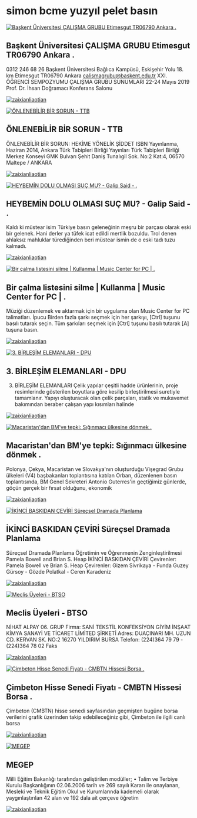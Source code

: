 # simon bcme yuzyıl pelet basın
<a href="https://mnn.zoosnet.net/LR/Chatpre.aspx?id=MNN94995150&p=https://topgrinding.com/" target="_blank">![Başkent Üniversitesi ÇALIŞMA GRUBU Etimesgut TR06790 Ankara .](https://github.com/technlg/images/blob/main/39.jpg)</a>
## Başkent Üniversitesi ÇALIŞMA GRUBU Etimesgut TR06790 Ankara .
0312 246 68 26 Başkent Üniversitesi Bağlıca Kampüsü, Eskişehir Yolu 18. km Etimesgut TR06790 Ankara calismagrubu@baskent.edu.tr XXI. ÖĞRENCİ SEMPOZYUMU ÇALIŞMA GRUBU SUNUMLARI 22-24 Mayıs 2019 Prof. Dr. İhsan Doğramacı Konferans Salonu
<a href="https://mnn.zoosnet.net/LR/Chatpre.aspx?id=MNN94995150&p=https://topgrinding.com/" target="_blank"><img src="https://github.com/technlg/images/raw/main/chat11.jpg" alt="zaixianliaotian"/></a><a href="//whatsapp.shibangsoft.com/WhatsApp.php" ><img src="https://github.com/technlg/images/raw/main/chat11.png" alt=""></a>
<a href="https://mnn.zoosnet.net/LR/Chatpre.aspx?id=MNN94995150&p=https://topgrinding.com/" target="_blank">![ÖNLENEBİLİR BİR SORUN - TTB](https://github.com/technlg/images/blob/main/57.jpg)</a>
## ÖNLENEBİLİR BİR SORUN - TTB
ÖNLENEBİLİR BİR SORUN: HEKİME YÖNELİK ŞİDDET ISBN Yayınlanma, Haziran 2014, Ankara Türk Tabipleri Birliği Yayınları Türk Tabipleri Birliği Merkez Konseyi GMK Bulvarı Şehit Daniş Tunalıgil Sok. No:2 Kat:4, 06570 Maltepe / ANKARA
<a href="https://mnn.zoosnet.net/LR/Chatpre.aspx?id=MNN94995150&p=https://topgrinding.com/" target="_blank"><img src="https://github.com/technlg/images/raw/main/chat11.jpg" alt="zaixianliaotian"/></a><a href="//whatsapp.shibangsoft.com/WhatsApp.php" ><img src="https://github.com/technlg/images/raw/main/chat11.png" alt=""></a>
<a href="https://mnn.zoosnet.net/LR/Chatpre.aspx?id=MNN94995150&p=https://topgrinding.com/" target="_blank">![HEYBEMİN DOLU OLMASI SUÇ MU? - Galip Said - .](https://github.com/technlg/images/blob/main/43.jpg)</a>
## HEYBEMİN DOLU OLMASI SUÇ MU? - Galip Said - .
Kaldı ki müstear isim Türkiye basın geleneğinin meşru bir parçası olarak eski bir gelenek. Hani derler ya tüfek icat edildi mertlik bozuldu. Trol denen ahlaksız mahluklar türediğinden beri müstear ismin de o eski tadı tuzu kalmadı.
<a href="https://mnn.zoosnet.net/LR/Chatpre.aspx?id=MNN94995150&p=https://topgrinding.com/" target="_blank"><img src="https://github.com/technlg/images/raw/main/chat11.jpg" alt="zaixianliaotian"/></a><a href="//whatsapp.shibangsoft.com/WhatsApp.php" ><img src="https://github.com/technlg/images/raw/main/chat11.png" alt=""></a>
<a href="https://mnn.zoosnet.net/LR/Chatpre.aspx?id=MNN94995150&p=https://topgrinding.com/" target="_blank">![Bir çalma listesini silme | Kullanma | Music Center for PC | .](https://github.com/technlg/images/blob/main/62.jpg)</a>
## Bir çalma listesini silme | Kullanma | Music Center for PC | .
Müziği düzenlemek ve aktarmak için bir uygulama olan Music Center for PC talimatları. İpucu Birden fazla şarkı seçmek için her şarkıyı, [Ctrl] tuşunu basılı tutarak seçin. Tüm şarkıları seçmek için [Ctrl] tuşunu basılı tutarak [A] tuşuna basın.
<a href="https://mnn.zoosnet.net/LR/Chatpre.aspx?id=MNN94995150&p=https://topgrinding.com/" target="_blank"><img src="https://github.com/technlg/images/raw/main/chat11.jpg" alt="zaixianliaotian"/></a><a href="//whatsapp.shibangsoft.com/WhatsApp.php" ><img src="https://github.com/technlg/images/raw/main/chat11.png" alt=""></a>
<a href="https://mnn.zoosnet.net/LR/Chatpre.aspx?id=MNN94995150&p=https://topgrinding.com/" target="_blank">![3. BİRLEŞİM ELEMANLARI - DPU](https://github.com/technlg/images/blob/main/13.jpg)</a>
## 3. BİRLEŞİM ELEMANLARI - DPU
3. BİRLEŞİM ELEMANLARI Çelik yapılar çeşitli hadde ürünlerinin, proje resimlerinde gösterilen boyutlara göre kesilip birleştirilmesi suretiyle tamamlanır. Yapıyı oluşturacak olan çelik parçaları, statik ve mukavemet bakımından beraber çalışan yapı kısımları halinde
<a href="https://mnn.zoosnet.net/LR/Chatpre.aspx?id=MNN94995150&p=https://topgrinding.com/" target="_blank"><img src="https://github.com/technlg/images/raw/main/chat11.jpg" alt="zaixianliaotian"/></a><a href="//whatsapp.shibangsoft.com/WhatsApp.php" ><img src="https://github.com/technlg/images/raw/main/chat11.png" alt=""></a>
<a href="https://mnn.zoosnet.net/LR/Chatpre.aspx?id=MNN94995150&p=https://topgrinding.com/" target="_blank">![Macaristan'dan BM'ye tepki: Sığınmacı ülkesine dönmek .](https://github.com/technlg/images/blob/main/65.jpg)</a>
## Macaristan'dan BM'ye tepki: Sığınmacı ülkesine dönmek .
Polonya, Çekya, Macaristan ve Slovakya'nın oluşturduğu Vişegrad Grubu ülkeleri (V4) başbakanları toplantısına katılan Orban, düzenlenen basın toplantısında, BM Genel Sekreteri Antonio Guterres'in geçtiğimiz günlerde, göçün gerçek bir fırsat olduğunu, ekonomik 
<a href="https://mnn.zoosnet.net/LR/Chatpre.aspx?id=MNN94995150&p=https://topgrinding.com/" target="_blank"><img src="https://github.com/technlg/images/raw/main/chat11.jpg" alt="zaixianliaotian"/></a><a href="//whatsapp.shibangsoft.com/WhatsApp.php" ><img src="https://github.com/technlg/images/raw/main/chat11.png" alt=""></a>
<a href="https://mnn.zoosnet.net/LR/Chatpre.aspx?id=MNN94995150&p=https://topgrinding.com/" target="_blank">![İKİNCİ BASKIDAN ÇEVİRİ Süreçsel Dramada Planlama](https://github.com/technlg/images/blob/main/39.jpg)</a>
## İKİNCİ BASKIDAN ÇEVİRİ Süreçsel Dramada Planlama
Süreçsel Dramada Planlama Öğretimin ve Öğrenmenin Zenginleştirilmesi Pamela Bowell and Brian S. Heap İKİNCİ BASKIDAN ÇEVİRİ Çevirenler: Pamela Bowell ve Brian S. Heap Çevirenler: Gizem Sivrikaya - Funda Guzey Gürsoy - Gözde Polatkal - Ceren Karadeniz
<a href="https://mnn.zoosnet.net/LR/Chatpre.aspx?id=MNN94995150&p=https://topgrinding.com/" target="_blank"><img src="https://github.com/technlg/images/raw/main/chat11.jpg" alt="zaixianliaotian"/></a><a href="//whatsapp.shibangsoft.com/WhatsApp.php" ><img src="https://github.com/technlg/images/raw/main/chat11.png" alt=""></a>
<a href="https://mnn.zoosnet.net/LR/Chatpre.aspx?id=MNN94995150&p=https://topgrinding.com/" target="_blank">![Meclis Üyeleri - BTSO](https://github.com/technlg/images/blob/main/9.jpg)</a>
## Meclis Üyeleri - BTSO
NİHAT ALPAY 06. GRUP Firma: SANİ TEKSTİL KONFEKSİYON GİYİM İNŞAAT KİMYA SANAYİ VE TİCARET LİMİTED ŞİRKETİ Adres: DUAÇINARI MH. UZUN CD. KERVAN SK. NO:2 16270 YILDIRIM BURSA Telefon: (224)364 79 79 - (224)364 78 02 Faks
<a href="https://mnn.zoosnet.net/LR/Chatpre.aspx?id=MNN94995150&p=https://topgrinding.com/" target="_blank"><img src="https://github.com/technlg/images/raw/main/chat11.jpg" alt="zaixianliaotian"/></a><a href="//whatsapp.shibangsoft.com/WhatsApp.php" ><img src="https://github.com/technlg/images/raw/main/chat11.png" alt=""></a>
<a href="https://mnn.zoosnet.net/LR/Chatpre.aspx?id=MNN94995150&p=https://topgrinding.com/" target="_blank">![Çimbeton Hisse Senedi Fiyatı - CMBTN Hissesi Borsa .](https://github.com/technlg/images/blob/main/7.jpg)</a>
## Çimbeton Hisse Senedi Fiyatı - CMBTN Hissesi Borsa .
Çimbeton (CMBTN) hisse senedi sayfasından geçmişten bugüne borsa verilerini grafik üzerinden takip edebileceğiniz gibi, Çimbeton ile ilgili canlı borsa 
<a href="https://mnn.zoosnet.net/LR/Chatpre.aspx?id=MNN94995150&p=https://topgrinding.com/" target="_blank"><img src="https://github.com/technlg/images/raw/main/chat11.jpg" alt="zaixianliaotian"/></a><a href="//whatsapp.shibangsoft.com/WhatsApp.php" ><img src="https://github.com/technlg/images/raw/main/chat11.png" alt=""></a>
<a href="https://mnn.zoosnet.net/LR/Chatpre.aspx?id=MNN94995150&p=https://topgrinding.com/" target="_blank">![MEGEP](https://github.com/technlg/images/blob/main/15.jpg)</a>
## MEGEP
Milli Eğitim Bakanlığı tarafından geliştirilen modüller; • Talim ve Terbiye Kurulu Başkanlığının 02.06.2006 tarih ve 269 sayılı Kararı ile onaylanan, Mesleki ve Teknik Eğitim Okul ve Kurumlarında kademeli olarak yaygınlaştırılan 42 alan ve 192 dala ait çerçeve öğretim
<a href="https://mnn.zoosnet.net/LR/Chatpre.aspx?id=MNN94995150&p=https://topgrinding.com/" target="_blank"><img src="https://github.com/technlg/images/raw/main/chat11.jpg" alt="zaixianliaotian"/></a><a href="//whatsapp.shibangsoft.com/WhatsApp.php" ><img src="https://github.com/technlg/images/raw/main/chat11.png" alt=""></a>
